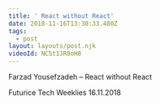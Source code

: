 ```yaml
---
title: ' React without React'
date: 2018-11-16T13:30:33.480Z
tags:
  - post
layout: layouts/post.njk
videoId: NC5t1JR8oH8
---
```


Farzad Yousefzadeh – React without React

Futurice Tech Weeklies 16.11.2018

